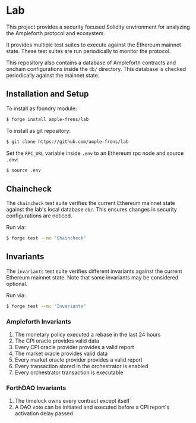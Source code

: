 # Lab

This project provides a security focused Solidity environment for analyzing the Ampleforth protocol
and ecosystem.

It provides multiple test suites to execute against the Ethereum mainnet state. These test suites
are run periodically to monitor the protocol.

This repository also contains a database of Ampleforth contracts and onchain configurations inside
the `db/` directory. This database is checked periodically against the mainnet state.


## Installation and Setup

To install as foundry module:
```bash
$ forge install ample-frens/lab
```

To install as git repository:
```bash
$ git clone https://github.com/ample-frens/lab
```

Set the `RPC_URL` variable inside `.env` to an Ethereum rpc node and source `.env`:
```bash
$ source .env
```


## Chaincheck

The `chaincheck` test suite verifies the current Ethereum mainnet state against the lab's local
database `db/`. This ensures changes in security configurations are noticed.

Run via:
```bash
$ forge test --mc "Chaincheck"
```

## Invariants

The `invariants` test suite verifies different invariants against the current Ethereum mainnet
state. Note that some invariants may be considered optional.

Run via:
```bash
$ forge test --mc "Invariants"
```

### Ampleforth Invariants

1. The monetary policy executed a rebase in the last 24 hours
2. The CPI oracle provides valid data
3. Every CPI oracle provider provides a valid report
4. The market oracle provides valid data
5. Every market oracle provider provides a valid report
6. Every transaction stored in the orchestrator is enabled
7. Every orchestrator transaction is executable

### ForthDAO Invariants

1. The timelock owns every contract except itself
2. A DAO vote can be initiated and executed before a CPI report's activation delay passed

